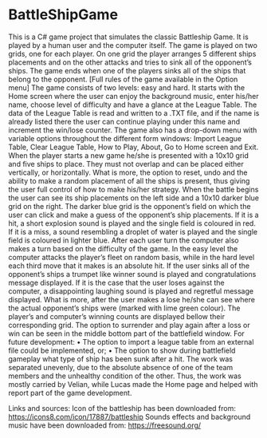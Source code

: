 # BattleShipGame

This is a C# game project that simulates the classic Battleship Game. It is played by a human user and the computer itself. The game is played on two grids, one for each player. On one grid the player arranges 5 different ships placements and on the other attacks and tries to sink all of the opponent’s ships. The game ends when one of the players sinks all of the ships that belong to the opponent.
[Full rules of the game available in the Option menu]
The game consists of two levels: easy and hard. It starts with the Home screen where the user can enjoy the background music, enter his/her name, choose level of difficulty and have a glance at the League Table. The data of the League Table is read and written to a .TXT file, and if the name is already listed there the user can continue playing under this name and increment the win/lose counter. The game also has a drop-down menu with variable options throughout the different form windows: Import League Table, Clear League Table, How to Play, About, Go to Home screen and Exit.  
When the player starts a new game he/she is presented with a 10x10 grid and five ships to place. They must not overlap and can be placed either vertically, or horizontally. What is more, the option to reset, undo and the ability to make a random placement of all the ships is present, thus giving the user full control of how to make his/her strategy. 
When the battle begins the user can see its ship placements on the left side and a 10x10 darker blue grid on the right. The darker blue grid is the opponent’s field on which the user can click and make a guess of the opponent’s ship placements. If it is a hit, a short explosion sound is played and the single field is coloured in red. If it is a miss, a sound resembling a droplet of water is played and the single field is coloured in lighter blue. After each user turn the computer also makes a turn based on the difficulty of the game. In the easy level the computer attacks the player’s fleet on random basis, while in the hard level each third move that it makes is an absolute hit.  If the user sinks all of the opponent’s ships a trumpet like winner sound is played and congratulations message displayed. If it is the case that the user loses against the computer, a disappointing laughing sound is played and regretful message displayed. What is more, after the user makes a lose he/she can see where the actual opponent’s ships were (marked with lime green colour). 
The player’s and computer’s winning counts are displayed bellow their corresponding grid. The option to surrender and play again after a loss or win can be seen in the middle bottom part of the battlefield window.
For future development:
•	The option to import a league table from an external file could be implemented, or;
•	The option to show during battlefield gameplay what type of ship has been sunk after a hit.
The work was separated unevenly, due to the absolute absence of one of the team members and the unhealthy condition of the other. Thus, the work was mostly carried by Velian, while Lucas made the Home page and helped with report part of the game development. 

Links and sources:
Icon of the battleship has been downloaded from: https://icons8.com/icon/17887/battleship
Sounds effects and background music have been downloaded from: https://freesound.org/
